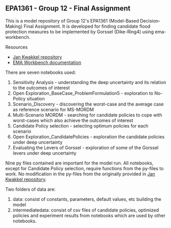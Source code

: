## EPA1361 - Group 12 - Final Assignment
This is a model repository of Group 12's EPA1361 (Model-Based Decision-Making) Final Assignment. It is developed for finding candidate flood protection measures to be implemented by Gorssel (Dike-Ring4) using ema-workbench.

Resources
* [Jan Kwakkel repository](https://github.com/quaquel/epa1361_open/tree/master/final%20assignment)
* [EMA Workbench documentation](https://emaworkbench.readthedocs.io/en/latest/)
 
There are seven notebooks used:
1. Sensitivity Analysis - understanding the deep uncertainty and its relation to the outcomes of interest
2. Open Exploration_BaseCase_ProblemFormulation5 - exploration to No-Policy situation
3. Scenario_Discovery - discovering the worst-case and the average case as reference scenario for MS-MORDM
4. Multi-Scenario MORDM - searching for candidate policies to cope with worst-cases which also achieve the outcomes of interest
5. Candidate Policy selection - selecting optimum policies for each scenario 
6. Open Exploration_CandidatePolicies - exploration the candidate policies under deep uncertainty
7. Evaluating the Levers of Gorssel - exploration of some of the Gorssel levers under deep uncertainty

Nine py files contained are important for the model run. All notebooks, except for Candidate Policy selection, require functions from the py-files to work. No modification in the py-files from the originally provided in [Jan Kwakkel repository](https://github.com/quaquel/epa1361_open/tree/master/final%20assignment).

Two folders of data are:
1. data: consist of constants, parameters, default values, etc building the model
2. intermediatedata: consist of csv files of candidate policies, optimized policies and experiment results from notebooks which are used by other notebooks.
